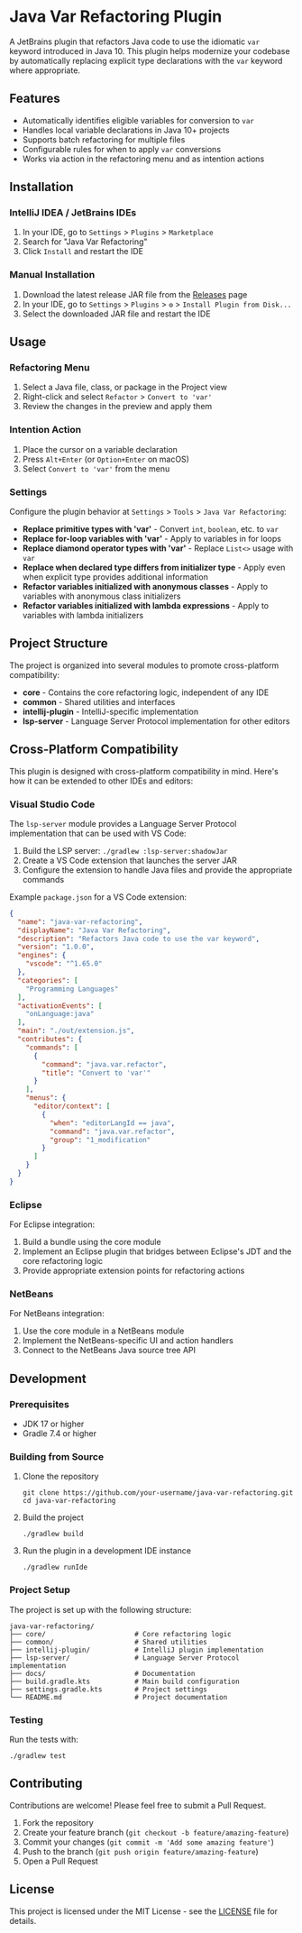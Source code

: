 # Java Var Refactoring Plugin

A JetBrains plugin that refactors Java code to use the idiomatic `var` keyword introduced in Java 10. This plugin helps modernize your codebase by automatically replacing explicit type declarations with the `var` keyword where appropriate.

## Features

- Automatically identifies eligible variables for conversion to `var`
- Handles local variable declarations in Java 10+ projects
- Supports batch refactoring for multiple files
- Configurable rules for when to apply `var` conversions
- Works via action in the refactoring menu and as intention actions

## Installation

### IntelliJ IDEA / JetBrains IDEs

1. In your IDE, go to `Settings` > `Plugins` > `Marketplace`
2. Search for "Java Var Refactoring"
3. Click `Install` and restart the IDE

### Manual Installation

1. Download the latest release JAR file from the [Releases](https://github.com/your-username/java-var-refactoring/releases) page
2. In your IDE, go to `Settings` > `Plugins` > `⚙️` > `Install Plugin from Disk...`
3. Select the downloaded JAR file and restart the IDE

## Usage

### Refactoring Menu

1. Select a Java file, class, or package in the Project view
2. Right-click and select `Refactor` > `Convert to 'var'`
3. Review the changes in the preview and apply them

### Intention Action

1. Place the cursor on a variable declaration
2. Press `Alt+Enter` (or `Option+Enter` on macOS)
3. Select `Convert to 'var'` from the menu

### Settings

Configure the plugin behavior at `Settings` > `Tools` > `Java Var Refactoring`:

- **Replace primitive types with 'var'** - Convert `int`, `boolean`, etc. to `var`
- **Replace for-loop variables with 'var'** - Apply to variables in for loops
- **Replace diamond operator types with 'var'** - Replace `List<>` usage with `var`
- **Replace when declared type differs from initializer type** - Apply even when explicit type provides additional information
- **Refactor variables initialized with anonymous classes** - Apply to variables with anonymous class initializers
- **Refactor variables initialized with lambda expressions** - Apply to variables with lambda initializers

## Project Structure

The project is organized into several modules to promote cross-platform compatibility:

- **core** - Contains the core refactoring logic, independent of any IDE
- **common** - Shared utilities and interfaces
- **intellij-plugin** - IntelliJ-specific implementation
- **lsp-server** - Language Server Protocol implementation for other editors

## Cross-Platform Compatibility

This plugin is designed with cross-platform compatibility in mind. Here's how it can be extended to other IDEs and editors:

### Visual Studio Code

The `lsp-server` module provides a Language Server Protocol implementation that can be used with VS Code:

1. Build the LSP server: `./gradlew :lsp-server:shadowJar`
2. Create a VS Code extension that launches the server JAR
3. Configure the extension to handle Java files and provide the appropriate commands

Example `package.json` for a VS Code extension:

```json
{
  "name": "java-var-refactoring",
  "displayName": "Java Var Refactoring",
  "description": "Refactors Java code to use the var keyword",
  "version": "1.0.0",
  "engines": {
    "vscode": "^1.65.0"
  },
  "categories": [
    "Programming Languages"
  ],
  "activationEvents": [
    "onLanguage:java"
  ],
  "main": "./out/extension.js",
  "contributes": {
    "commands": [
      {
        "command": "java.var.refactor",
        "title": "Convert to 'var'"
      }
    ],
    "menus": {
      "editor/context": [
        {
          "when": "editorLangId == java",
          "command": "java.var.refactor",
          "group": "1_modification"
        }
      ]
    }
  }
}
```

### Eclipse

For Eclipse integration:

1. Build a bundle using the core module
2. Implement an Eclipse plugin that bridges between Eclipse's JDT and the core refactoring logic
3. Provide appropriate extension points for refactoring actions

### NetBeans

For NetBeans integration:

1. Use the core module in a NetBeans module
2. Implement the NetBeans-specific UI and action handlers
3. Connect to the NetBeans Java source tree API

## Development

### Prerequisites

- JDK 17 or higher
- Gradle 7.4 or higher

### Building from Source

1. Clone the repository
   ```
   git clone https://github.com/your-username/java-var-refactoring.git
   cd java-var-refactoring
   ```

2. Build the project
   ```
   ./gradlew build
   ```

3. Run the plugin in a development IDE instance
   ```
   ./gradlew runIde
   ```

### Project Setup

The project is set up with the following structure:

```
java-var-refactoring/
├── core/                      # Core refactoring logic
├── common/                    # Shared utilities
├── intellij-plugin/           # IntelliJ plugin implementation
├── lsp-server/                # Language Server Protocol implementation
├── docs/                      # Documentation
├── build.gradle.kts           # Main build configuration
├── settings.gradle.kts        # Project settings
└── README.md                  # Project documentation
```

### Testing

Run the tests with:

```
./gradlew test
```

## Contributing

Contributions are welcome! Please feel free to submit a Pull Request.

1. Fork the repository
2. Create your feature branch (`git checkout -b feature/amazing-feature`)
3. Commit your changes (`git commit -m 'Add some amazing feature'`)
4. Push to the branch (`git push origin feature/amazing-feature`)
5. Open a Pull Request

## License

This project is licensed under the MIT License - see the [LICENSE](LICENSE) file for details.